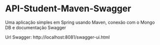 # API-Student-Maven-Swagger
Uma aplicação simples em Spring usando Maven, conexão com o Mongo DB e documentação Swagger


Url Swagger: http://localhost:8081/swagger-ui.html
